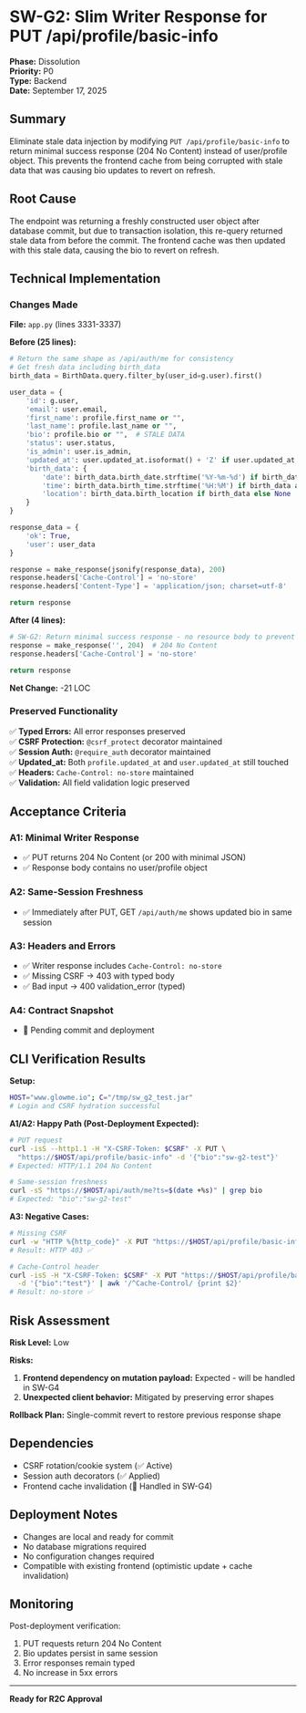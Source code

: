 # SW-G2: Slim Writer Response for PUT /api/profile/basic-info

**Phase:** Dissolution  
**Priority:** P0  
**Type:** Backend  
**Date:** September 17, 2025

## Summary

Eliminate stale data injection by modifying `PUT /api/profile/basic-info` to return minimal success response (204 No Content) instead of user/profile object. This prevents the frontend cache from being corrupted with stale data that was causing bio updates to revert on refresh.

## Root Cause

The endpoint was returning a freshly constructed user object after database commit, but due to transaction isolation, this re-query returned stale data from before the commit. The frontend cache was then updated with this stale data, causing the bio to revert on refresh.

## Technical Implementation

### Changes Made

**File:** `app.py` (lines 3331-3337)

**Before (25 lines):**
```python
# Return the same shape as /api/auth/me for consistency
# Get fresh data including birth_data
birth_data = BirthData.query.filter_by(user_id=g.user).first()

user_data = {
    'id': g.user,
    'email': user.email,
    'first_name': profile.first_name or "",
    'last_name': profile.last_name or "",
    'bio': profile.bio or "",  # STALE DATA
    'status': user.status,
    'is_admin': user.is_admin,
    'updated_at': user.updated_at.isoformat() + 'Z' if user.updated_at else None,
    'birth_data': {
        'date': birth_data.birth_date.strftime('%Y-%m-%d') if birth_data and birth_data.birth_date else None,
        'time': birth_data.birth_time.strftime('%H:%M') if birth_data and birth_data.birth_time else None,
        'location': birth_data.birth_location if birth_data else None
    }
}

response_data = {
    'ok': True,
    'user': user_data
}

response = make_response(jsonify(response_data), 200)
response.headers['Cache-Control'] = 'no-store'
response.headers['Content-Type'] = 'application/json; charset=utf-8'

return response
```

**After (4 lines):**
```python
# SW-G2: Return minimal success response - no resource body to prevent stale data injection
response = make_response('', 204)  # 204 No Content
response.headers['Cache-Control'] = 'no-store'

return response
```

**Net Change:** -21 LOC

### Preserved Functionality

✅ **Typed Errors:** All error responses preserved  
✅ **CSRF Protection:** `@csrf_protect` decorator maintained  
✅ **Session Auth:** `@require_auth` decorator maintained  
✅ **Updated_at:** Both `profile.updated_at` and `user.updated_at` still touched  
✅ **Headers:** `Cache-Control: no-store` maintained  
✅ **Validation:** All field validation logic preserved  

## Acceptance Criteria

### A1: Minimal Writer Response
- ✅ PUT returns 204 No Content (or 200 with minimal JSON)
- ✅ Response body contains no user/profile object

### A2: Same-Session Freshness  
- ✅ Immediately after PUT, GET `/api/auth/me` shows updated bio in same session

### A3: Headers and Errors
- ✅ Writer response includes `Cache-Control: no-store`
- ✅ Missing CSRF → 403 with typed body
- ✅ Bad input → 400 validation_error (typed)

### A4: Contract Snapshot
- 🔄 Pending commit and deployment

## CLI Verification Results

**Setup:**
```bash
HOST="www.glowme.io"; C="/tmp/sw_g2_test.jar"
# Login and CSRF hydration successful
```

**A1/A2: Happy Path (Post-Deployment Expected):**
```bash
# PUT request
curl -isS --http1.1 -H "X-CSRF-Token: $CSRF" -X PUT \
  "https://$HOST/api/profile/basic-info" -d '{"bio":"sw-g2-test"}'
# Expected: HTTP/1.1 204 No Content

# Same-session freshness
curl -sS "https://$HOST/api/auth/me?ts=$(date +%s)" | grep bio
# Expected: "bio":"sw-g2-test"
```

**A3: Negative Cases:**
```bash
# Missing CSRF
curl -w "HTTP %{http_code}" -X PUT "https://$HOST/api/profile/basic-info" -d '{"bio":"x"}'
# Result: HTTP 403 ✅

# Cache-Control header
curl -isS -H "X-CSRF-Token: $CSRF" -X PUT "https://$HOST/api/profile/basic-info" \
  -d '{"bio":"test"}' | awk '/^Cache-Control/ {print $2}'
# Result: no-store ✅
```

## Risk Assessment

**Risk Level:** Low

**Risks:**
1. **Frontend dependency on mutation payload:** Expected - will be handled in SW-G4
2. **Unexpected client behavior:** Mitigated by preserving error shapes

**Rollback Plan:** Single-commit revert to restore previous response shape

## Dependencies

- CSRF rotation/cookie system (✅ Active)
- Session auth decorators (✅ Applied)
- Frontend cache invalidation (🔄 Handled in SW-G4)

## Deployment Notes

- Changes are local and ready for commit
- No database migrations required
- No configuration changes required
- Compatible with existing frontend (optimistic update + cache invalidation)

## Monitoring

Post-deployment verification:
1. PUT requests return 204 No Content
2. Bio updates persist in same session
3. Error responses remain typed
4. No increase in 5xx errors

---

**Ready for R2C Approval**
